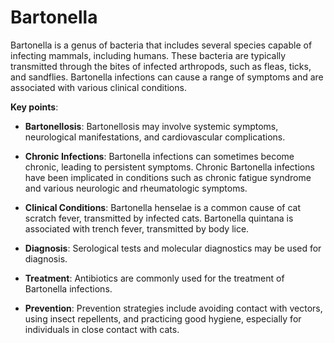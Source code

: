# Bartonella

Bartonella is a genus of bacteria that includes several species capable of infecting mammals, including humans. These bacteria are typically transmitted through the bites of infected arthropods, such as fleas, ticks, and sandflies. Bartonella infections can cause a range of symptoms and are associated with various clinical conditions.

**Key points**:

* **Bartonellosis**: Bartonellosis may involve systemic symptoms, neurological manifestations, and cardiovascular complications.

* **Chronic Infections**: Bartonella infections can sometimes become chronic, leading to persistent symptoms. Chronic Bartonella infections have been implicated in conditions such as chronic fatigue syndrome and various neurologic and rheumatologic symptoms.

* **Clinical Conditions**: Bartonella henselae is a common cause of cat scratch fever, transmitted by infected cats. Bartonella quintana is associated with trench fever, transmitted by body lice.

* **Diagnosis**: Serological tests and molecular diagnostics may be used for diagnosis.

* **Treatment**: Antibiotics are commonly used for the treatment of Bartonella infections.

* **Prevention**: Prevention strategies include avoiding contact with vectors, using insect repellents, and practicing good hygiene, especially for individuals in close contact with cats.
